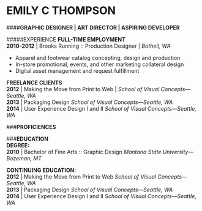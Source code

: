 # EMILY C THOMPSON  
####**GRAPHIC DESIGNER | ART DIRECTOR | ASPIRING DEVELOPER**

#####EXPERIENCE
**FULL-TIME EMPLOYMENT**  
**2010-2012** | Brooks Running :: Production Designer | _Bothell, WA_
* Apparel and footwear catalog concepting, design and production  
* In-store promotional, events, and other marketing collateral design  
* Digital asset management and request fulfillment


**FREELANCE CLIENTS**  
**2012** | Making the Move from Print to Web | _School of Visual Concepts—Seattle, WA_  
**2013** | Packaging Design
_School of Visual Concepts—Seattle, WA_  
**2014** | User Experience Design I and II
_School of Visual Concepts—Seattle, WA_

###**PROFICIENCES**


###**EDUCATION**  
**DEGREE:**  
**2010** | Bachelor of Fine Arts :: Graphic Design
_Montana State University—Bozeman, MT_

**CONTINUING EDUCATION:**  
**2012** | Making the Move from Print to Web
_School of Visual Concepts—Seattle, WA_  
**2013** | Packaging Design
_School of Visual Concepts—Seattle, WA_  
**2014** | User Experience Design I and II
_School of Visual Concepts—Seattle, WA_


